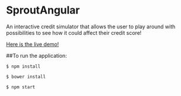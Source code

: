 # SproutAngular
An interactive credit simulator that allows the user to play around with possibilities to see how it could affect their credit score!

[Here is the live demo!](http://sprout-47596.onmodulus.net/)

##To run the application:

```
$ npm install
```
```
$ bower install
```
```
$ npm start
```
